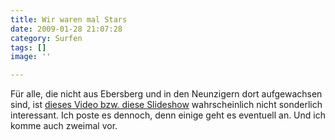 ```yaml
---
title: Wir waren mal Stars
date: 2009-01-28 21:07:28
category: Surfen
tags: []
image: ''

---
```


Für alle, die nicht aus Ebersberg und in den Neunzigern dort aufgewachsen sind, ist [dieses Video bzw. diese Slideshow](http://thafriends.blogspot.com/2009/01/long-time-ago-in-galaxy-far-far-away.html) wahrscheinlich nicht sonderlich interessant. Ich poste es dennoch, denn einige geht es eventuell an. Und ich komme auch zweimal vor.
